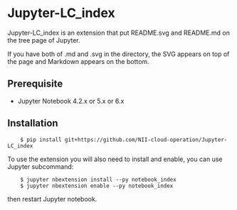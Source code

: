 # Jupyter-LC\_index

Jupyter-LC\_index is an extension that put README.svg and README.md on the tree page of Jupyter.



If you have both of .md and .svg in the directory, the SVG appears on top of the page and Markdown appears on the bottom.

## Prerequisite

* Jupyter Notebook 4.2.x or 5.x or 6.x

## Installation

        $ pip install git+https://github.com/NII-cloud-operation/Jupyter-LC_index

To use the extension you will also need to install and enable, you can use Jupyter subcommand:

        $ jupyter nbextension install --py notebook_index
        $ jupyter nbextension enable --py notebook_index

then restart Jupyter notebook.

